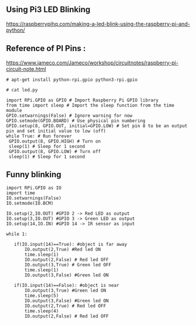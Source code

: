 ## Using Pi3 LED Blinking 

https://raspberrypihq.com/making-a-led-blink-using-the-raspberry-pi-and-python/

## Reference of PI Pins :

https://www.jameco.com/Jameco/workshop/circuitnotes/raspberry-pi-circuit-note.html


```
# apt-get install python-rpi.gpio python3-rpi.gpio

# cat led.py

import RPi.GPIO as GPIO # Import Raspberry Pi GPIO library
from time import sleep # Import the sleep function from the time module
GPIO.setwarnings(False) # Ignore warning for now
GPIO.setmode(GPIO.BOARD) # Use physical pin numbering
GPIO.setup(8, GPIO.OUT, initial=GPIO.LOW) # Set pin 8 to be an output pin and set initial value to low (off)
while True: # Run forever
 GPIO.output(8, GPIO.HIGH) # Turn on
 sleep(1) # Sleep for 1 second
 GPIO.output(8, GPIO.LOW) # Turn off
 sleep(1) # Sleep for 1 second
 ```
 ## Funny blinking 
 ```
 import RPi.GPIO as IO
import time
IO.setwarnings(False)
IO.setmode(IO.BCM)

IO.setup(2,IO.OUT) #GPIO 2 -> Red LED as output
IO.setup(3,IO.OUT) #GPIO 3 -> Green LED as output
IO.setup(14,IO.IN) #GPIO 14 -> IR sensor as input

while 1:

    if(IO.input(14)==True): #object is far away
        IO.output(2,True) #Red led ON
        time.sleep(1)
        IO.output(2,False) # Red led OFF
        IO.output(3,True) # Green led OFF
        time.sleep(1)
        IO.output(3,False) #Green led ON

    if(IO.input(14)==False): #object is near
        IO.output(3,True) #Green led ON
        time.sleep(5)
        IO.output(3,False) #Green led ON
        IO.output(2,True) # Red led OFF
        time.sleep(4)
        IO.output(2,False) # Red led OFF

 ```
